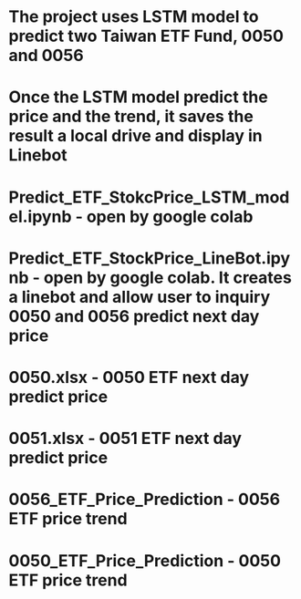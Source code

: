 # The project uses LSTM model to predict two Taiwan ETF Fund, 0050 and 0056 
# Once the LSTM model predict the price and the trend, it saves the result a local drive and display in Linebot
# Predict_ETF_StokcPrice_LSTM_model.ipynb - open by google colab
# Predict_ETF_StockPrice_LineBot.ipynb - open by google colab. It creates a linebot and allow user to inquiry 0050 and 0056 predict next day price
# 0050.xlsx - 0050 ETF next day predict price
# 0051.xlsx - 0051 ETF next day predict price
# 0056_ETF_Price_Prediction - 0056 ETF price trend
# 0050_ETF_Price_Prediction - 0050 ETF price trend
